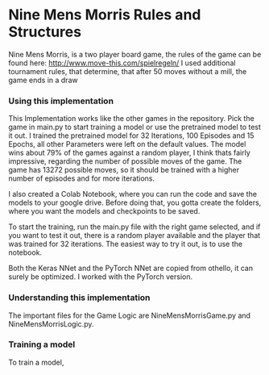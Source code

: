 # Nine Mens Morris Rules and Structures

Nine Mens Morris, is a two player board game, the rules of the game can be found here:
http://www.move-this.com/spielregeln/
I used additional tournament rules, that determine, that after 50 moves without a mill, the game ends in a draw

### Using this implementation
This Implementation works like the other games in the repository. Pick the game in main.py to start training a model or use the pretrained model to test it out. I trained the pretrained model for 32 Iterations, 100 Episodes and 15 Epochs, all other Parameters were left on the default values. The model wins about 79% of the games against a random player, I think thats fairly impressive, regarding the number of possible moves of the game. The game has 13272 possible moves, so it should be trained with a higher number of episodes and for more iterations. 

I also created a Colab Notebook, where you can run the code and save the models to your google drive. Before doing that, you gotta create the folders, where you want the models and checkpoints to be saved.

To start the training, run the main.py file with the right game selected, and if you want to test it out, there is a random player available and the player that was trained for 32 iterations.
The easiest way to try it out, is to use the notebook.

Both the Keras NNet and the PyTorch NNet are copied from othello, it can surely be optimized. I worked with the PyTorch version.

### Understanding this implementation
The important files for the Game Logic are NineMensMorrisGame.py and NineMensMorrisLogic.py. 

### Training a model
To train a model, 

 
